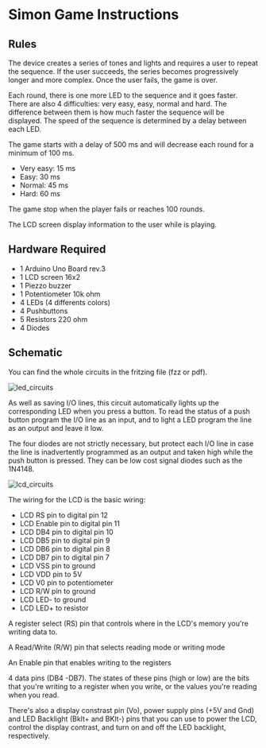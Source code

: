 # Simon Game Instructions

## Rules 

The device creates a series of tones and lights and requires a user to repeat the sequence. If the user succeeds, the series becomes progressively longer and more complex. Once the user fails, the game is over. 

Each round, there is one more LED to the sequence and it goes faster. There are also 4 difficulties: very easy, easy, normal and hard. The difference between them is how much faster the sequence will be displayed. The speed of the sequence is determined by a delay between each LED.

The game starts with a delay of 500 ms and will decrease each round for a minimum of 100 ms.

- Very easy:  15 ms
- Easy:       30 ms
- Normal:     45 ms
- Hard:       60 ms

The game stop when the player fails or reaches 100 rounds.

The LCD screen display information to the user while is playing.

## Hardware Required

- 1 Arduino Uno Board rev.3
- 1 LCD screen 16x2
- 1 Piezzo buzzer
- 1 Potentiometer 10k ohm
- 4 LEDs (4 differents colors)
- 4 Pushbuttons
- 5 Resistors 220 ohm
- 4 Diodes

## Schematic

You can find the whole circuits in the fritzing file (fzz or pdf).

![led_circuits](https://user-images.githubusercontent.com/42649864/53675444-e436d500-3c5b-11e9-9c6a-ff3c38024132.PNG)

As well as saving I/O lines, this circuit automatically lights up the corresponding LED when you press a button. To read the status of a push button program the I/O line as an input, and to light a LED program the line as an output and leave it low.

The four diodes are not strictly necessary, but protect each I/O line in case the line is inadvertently programmed as an output and taken high while the push button is pressed. They can be low cost signal diodes such as the 1N4148.

![lcd_circuits](https://user-images.githubusercontent.com/42649864/53675443-e436d500-3c5b-11e9-8c44-38053291548c.PNG)

The wiring for the LCD is the basic wiring:

- LCD RS pin to digital pin 12
- LCD Enable pin to digital pin 11
- LCD DB4 pin to digital pin 10
- LCD DB5 pin to digital pin 9
- LCD DB6 pin to digital pin 8
- LCD DB7 pin to digital pin 7
- LCD VSS pin to ground
- LCD VDD pin to 5V
- LCD V0 pin to potentiometer
- LCD R/W pin to ground
- LCD LED- to ground
- LCD LED+ to resistor

A register select (RS) pin that controls where in the LCD's memory you're writing data to.

A Read/Write (R/W) pin that selects reading mode or writing mode

An Enable pin that enables writing to the registers

4 data pins (DB4 -DB7). The states of these pins (high or low) are the bits that you're writing to a register when you write, or the values you're reading when you read.

There's also a display constrast pin (Vo), power supply pins (+5V and Gnd) and LED Backlight (Bklt+ and BKlt-) pins that you can use to power the LCD, control the display contrast, and turn on and off the LED backlight, respectively.
